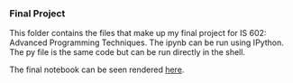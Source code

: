 <h3> Final Project </h3>
This folder contains the files that make up my final project for IS 602: Advanced Programming Techniques. The ipynb can be run using IPython. The py file is the same code but can be run directly in the shell.

The final notebook can be seen rendered [here](http://nbviewer.ipython.org/github/dbouquin/IS_602/blob/master/IS_602_final/IS602_final.ipynb).
